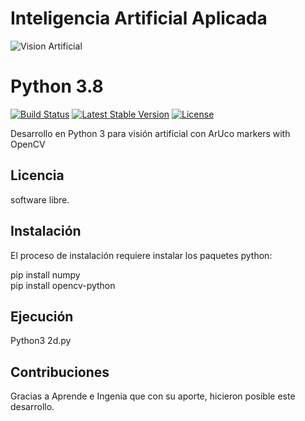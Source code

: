 # Inteligencia Artificial Aplicada
![Vision Artificial](https://raw.githubusercontent.com/parzibyte/WaterPy/master/assets/ImagenV1.png)

# Python 3.8

[![Build Status](https://travis-ci.org/laravel/lumen-framework.svg)](https://www.python.org/downloads/)
[![Latest Stable Version](https://poser.pugx.org/laravel/lumen-framework/v/stable.svg)](https://www.python.org/downloads/)
[![License](https://poser.pugx.org/laravel/lumen-framework/license.svg)](https://docs.python.org/3/license.html)

Desarrollo en Python 3 para visión artificial con ArUco markers with OpenCV

## Licencia

software libre.

## Instalación

El proceso de instalación requiere instalar los paquetes python:<br>

pip install numpy<br>
pip install opencv-python<br>

## Ejecución

Python3 2d.py

## Contribuciones

Gracias a Aprende e Ingenia que con su aporte, hicieron posible este desarrollo.

